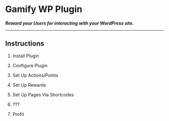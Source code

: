# Gamify WP Plugin

***Reward your Users for interacting with your WordPress site.***

---

## Instructions

1.  Install Plugin

2.  Configure Plugin

3.  Set Up Actions/Points

4.  Set Up Rewards

5.  Set Up Pages Via Shortcodes

5.  ???

6.  Profit